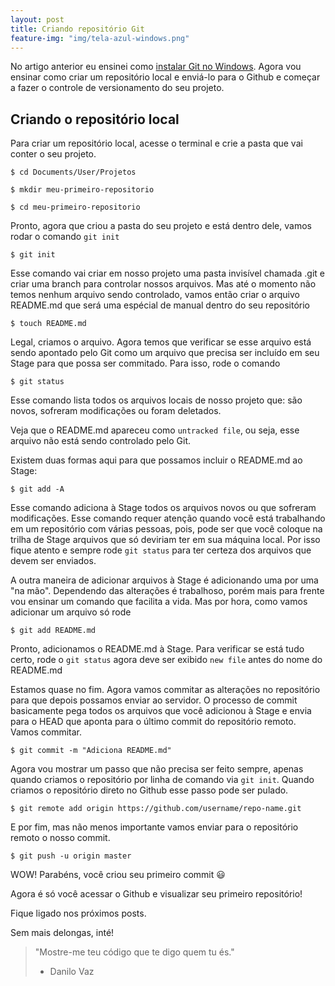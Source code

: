 ```yaml
---
layout: post
title: Criando repositório Git
feature-img: "img/tela-azul-windows.png"
---
```


No artigo anterior eu ensinei como [instalar Git no Windows](). Agora vou ensinar como criar um repositório local e enviá-lo para o Github e começar a fazer o controle de versionamento do seu projeto.


## Criando o repositório local

Para criar um repositório local, acesse o terminal e crie a pasta que vai conter o seu projeto.

```
$ cd Documents/User/Projetos

$ mkdir meu-primeiro-repositorio

$ cd meu-primeiro-repositorio
```

Pronto, agora que criou a pasta do seu projeto e está dentro dele, vamos rodar o comando ```git init```

```
$ git init
```

Esse comando vai criar em nosso projeto uma pasta invisível chamada .git e criar uma branch para controlar nossos arquivos. Mas até o momento não temos nenhum arquivo sendo controlado, vamos então criar o arquivo README.md que será uma espécial de manual dentro do seu repositório

```
$ touch README.md
```

Legal, criamos o arquivo. Agora temos que verificar se esse arquivo está sendo apontado pelo Git como um arquivo que precisa ser incluído em seu Stage para que possa ser commitado.
Para isso, rode o comando

```
$ git status
```

Esse comando lista todos os arquivos locais de nosso projeto que: são novos, sofreram modificações ou foram deletados.

Veja que o README.md apareceu como `untracked file`, ou seja, esse arquivo não está sendo controlado pelo Git.

Existem duas formas aqui para que possamos incluir o README.md ao Stage:

```
$ git add -A
```

Esse comando adiciona à Stage todos os arquivos novos ou que sofreram modificações. Esse comando requer atenção quando você está trabalhando em um repositório com várias pessoas, pois, pode ser que você coloque na trilha de Stage arquivos que só deviriam ter em sua máquina local. Por isso fique atento e sempre rode ```git status``` para ter certeza dos arquivos que devem ser enviados.

A outra maneira de adicionar arquivos à Stage é adicionando uma por uma "na mão". Dependendo das alterações é trabalhoso, porém mais para frente vou ensinar um comando que facilita a vida. Mas por hora, como vamos adicionar um arquivo só rode

```
$ git add README.md
```

Pronto, adicionamos o README.md à Stage. Para verificar se está tudo certo, rode o ```git status``` agora deve ser exibido ```new file``` antes do nome do README.md

Estamos quase no fim. Agora vamos commitar as alterações no repositório para que depois possamos enviar ao servidor. O processo de commit basicamente pega todos os arquivos que você adicionou à Stage e envia para o HEAD que aponta para o último commit do repositório remoto.
Vamos commitar.

```
$ git commit -m "Adiciona README.md"
```

Agora vou mostrar um passo que não precisa ser feito sempre, apenas quando criamos o repositório por linha de comando via ```git init```. Quando criamos o repositório direto no Github esse passo pode ser pulado.

```
$ git remote add origin https://github.com/username/repo-name.git
```

E por fim, mas não menos importante vamos enviar para o repositório remoto o nosso commit.

```
$ git push -u origin master
```

WOW! Parabéns, você criou seu primeiro commit :smiley:

Agora é só você acessar o Github e visualizar seu primeiro repositório!

Fique ligado nos próximos posts.

Sem mais delongas, inté!

>"Mostre-me teu código que te digo quem tu és."
> - Danilo Vaz
